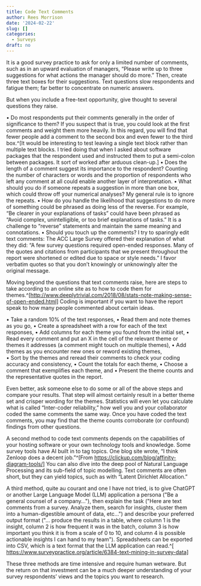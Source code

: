 ```yaml
---
title: Code Text Comments
author: Rees Morrison
date: '2024-02-22'
slug: []
categories:
  - Surveys
draft: no
---
```


It is a good survey practice to ask for only a limited number of comments, such as in an upward evaluation of managers, “Please write up to three suggestions for what actions the manager should do more.” Then, create three text boxes for their suggestions.  Text questions slow respondents and fatigue them; far better to concentrate on numeric answers. 

But when you include a free-text opportunity, give thought to several questions they raise.

•	Do most respondents put their comments generally in the order of significance to them?  If you suspect that is true, you could look at the first comments and weight them more heavily.   In this regard, you will find that fewer people add a comment to the second box and even fewer to the third box.^[It would be interesting to test leaving a single text block rather than multiple text blocks.  I tried doing that when I asked about software packages that the respondent used and instructed them to put a semi-colon between packages.  It sort of worked after arduous clean-up.]
•	Does the length of a comment suggest its importance to the respondent?  Counting the number of characters or words and the proportion of respondents who left any comment at all could enable another layer of interpretation.
•	What should you do if someone repeats a suggestion in more than one box, which could throw off your numerical analyses?  My general rule is to ignore the repeats.
•	How do you handle the likelihood that suggestions to do more of something could be phrased as doing less of the reverse.  For example, “Be clearer in your explanations of tasks” could have been phrased as “Avoid complex, unintelligible, or too brief explanations of tasks.”  It is a challenge to “reverse” statements and maintain the same meaning and connotations.
•	Should you touch up the comments?  I try to sparingly edit text comments:  The ACC Large Survey offered their explanation of what they did:  “A few survey questions required open-ended responses. Many of the quotes and citations from participants that we present throughout the report were shortened or edited due to space or style needs.”  I favor verbatim quotes so that you don’t knowingly or unknowingly alter the original message.

Moving beyond the questions that text comments raise, here are steps to take according to an online site as to how to code them for themes.^[http://www.deeplytrivial.com/2018/08/stats-note-making-sense-of-open-ended.html]  Coding is important if you want to have the report speak to how many people commented about certain ideas.

•	Take a random 10% of the text responses, 
•	Read them and note themes as you go, 
•	Create a spreadsheet with a row for each of the text responses, 
•	Add columns for each theme you found from the initial set, 
•	Read every comment and put an X in the cell of the relevant theme or themes it addresses (a comment might touch on multiple themes),
•	Add themes as you encounter new ones or reword existing themes,  
•	Sort by the themes and reread their comments to check your coding accuracy and consistency, 
•	Count the totals for each theme,
•	Choose a comment that exemplifies each theme, and 
•	Present the theme counts and the representative quotes in the report.

Even better, ask someone else to do some or all of the above steps and compare your results.  That step will almost certainly result in a better theme set and crisper wording for the themes.  Statistics will even let you calculate what is called “Inter-coder reliability,” how well you and your collaborator coded the same comments the same way.  Once you have coded the text comments, you may find that the theme counts corroborate (or confound) findings from other questions.

A second method to code text comments depends on the capabilities of your hosting software or your own technology tools and knowledge.  Some survey tools have AI built in to tag topics.  One blog site wrote, “I think Zenloop does a decent job.”^[From https://clickup.com/blog/affinity-diagram-tools/]  You can also dive into the deep pool of Natural Language Processing and its sub-field of topic modelling.  Text comments are often short, but they can yield topics, such as with “Latent Dirichlet Allocation.”

A third method, quite au courant and one I have not tried, is to give ChatGPT or another Large Language Model (LLM) application a persona ("Be a general counsel of a company..."), then explain the task ("Here are text comments from a survey.  Analyze them, search for insights, cluster them into a human-digestible amount of data, etc...") and describe your preferred output format ("... produce the results in a table, where column 1 is the insight, column 2 is how frequent it was in the batch, column 3 is how important you think it is from a scale of 0 to 10, and column 4 is possible actionable insights I can hand to my team").  Spreadsheets can be exported into CSV, which is a text format that the LLM application can read.^[ https://www.surveypractice.org/article/6384-text-mining-in-survey-data]

These three methods are time intensive and require human wetware.  But the return on that investment can be a much deeper understanding of your survey respondents’ views and the topics you want to research.

<!-- End of post -->
